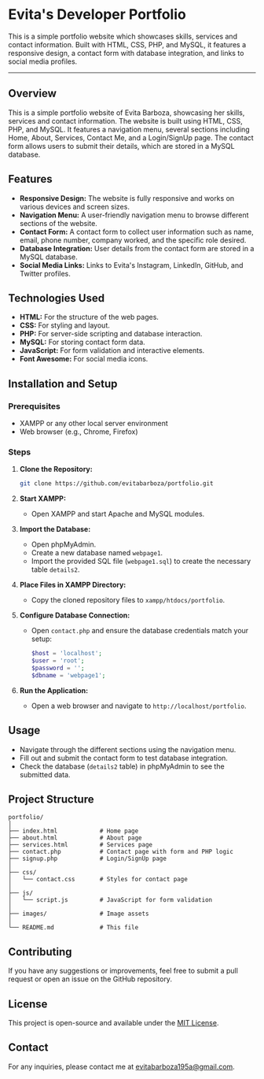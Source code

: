 # Evita's Developer Portfolio
This is a simple portfolio website which showcases skills, services and contact information. Built with HTML, CSS, PHP, and MySQL, it features a responsive design, a contact form with database integration, and links to social media profiles.

---

## Overview

This is a simple portfolio website of Evita Barboza, showcasing her skills, services and contact information. The website is built using HTML, CSS, PHP, and MySQL. It features a navigation menu, several sections including Home, About, Services, Contact Me, and a Login/SignUp page. The contact form allows users to submit their details, which are stored in a MySQL database.

## Features

- **Responsive Design:** The website is fully responsive and works on various devices and screen sizes.
- **Navigation Menu:** A user-friendly navigation menu to browse different sections of the website.
- **Contact Form:** A contact form to collect user information such as name, email, phone number, company worked, and the specific role desired.
- **Database Integration:** User details from the contact form are stored in a MySQL database.
- **Social Media Links:** Links to Evita's Instagram, LinkedIn, GitHub, and Twitter profiles.

## Technologies Used

- **HTML:** For the structure of the web pages.
- **CSS:** For styling and layout.
- **PHP:** For server-side scripting and database interaction.
- **MySQL:** For storing contact form data.
- **JavaScript:** For form validation and interactive elements.
- **Font Awesome:** For social media icons.

## Installation and Setup

### Prerequisites

- XAMPP or any other local server environment
- Web browser (e.g., Chrome, Firefox)

### Steps

1. **Clone the Repository:**
   ```bash
   git clone https://github.com/evitabarboza/portfolio.git
   ```
2. **Start XAMPP:**
   - Open XAMPP and start Apache and MySQL modules.

3. **Import the Database:**
   - Open phpMyAdmin.
   - Create a new database named `webpage1`.
   - Import the provided SQL file (`webpage1.sql`) to create the necessary table `details2`.

4. **Place Files in XAMPP Directory:**
   - Copy the cloned repository files to `xampp/htdocs/portfolio`.

5. **Configure Database Connection:**
   - Open `contact.php` and ensure the database credentials match your setup:
     ```php
     $host = 'localhost';
     $user = 'root';
     $password = '';
     $dbname = 'webpage1';
     ```

6. **Run the Application:**
   - Open a web browser and navigate to `http://localhost/portfolio`.

## Usage

- Navigate through the different sections using the navigation menu.
- Fill out and submit the contact form to test database integration.
- Check the database (`details2` table) in phpMyAdmin to see the submitted data.

## Project Structure

```
portfolio/
│
├── index.html            # Home page
├── about.html            # About page
├── services.html         # Services page
├── contact.php           # Contact page with form and PHP logic
├── signup.php            # Login/SignUp page
│
├── css/
│   └── contact.css       # Styles for contact page
│
├── js/
│   └── script.js         # JavaScript for form validation
│
├── images/               # Image assets
│
└── README.md             # This file
```

## Contributing

If you have any suggestions or improvements, feel free to submit a pull request or open an issue on the GitHub repository.

## License

This project is open-source and available under the [MIT License](LICENSE).

## Contact

For any inquiries, please contact me at evitabarboza195a@gmail.com.
